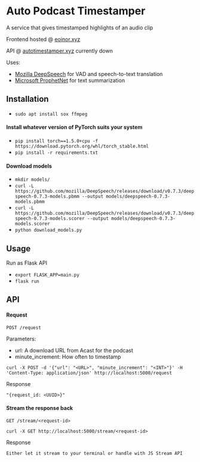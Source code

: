 # Auto Podcast Timestamper
A service that gives timestamped highlights of an audio clip

Frontend hosted @ [eoinor.xyz](https://eoinor.xyz/auto-podcast-timestamper)

API @ [autotimestamper.xyz](https://autotimestamper.xyz) currently down

Uses:
- [Mozilla DeepSpeech](https://github.com/mozilla/DeepSpeech) for VAD and speech-to-text translation
- [Microsoft ProphetNet](https://github.com/microsoft/prophetnet) for text summarization

## Installation
- ```sudo apt install sox ffmpeg```
#### Install whatever version of PyTorch suits your system
- ```pip install torch==1.5.0+cpu -f https://download.pytorch.org/whl/torch_stable.html```
- ```pip install -r requirements.txt```
#### Download models
- ```mkdir models/```
- ```curl -L https://github.com/mozilla/DeepSpeech/releases/download/v0.7.3/deepspeech-0.7.3-models.pbmm --output models/deepspeech-0.7.3-models.pbmm```
- ```curl -L https://github.com/mozilla/DeepSpeech/releases/download/v0.7.3/deepspeech-0.7.3-models.scorer --output models/deepspeech-0.7.3-models.scorer```
- ```python download_models.py```

## Usage
Run as Flask API
- ```export FLASK_APP=main.py```
- ```flask run```

## API
#### Request
```POST /request```

Parameters:
- url: A download URL from Acast for the podcast
- minute_increment: How often to timestamp

```curl -X POST -d '{"url": "<URL>", "minute_increment": "<INT>"}' -H 'Content-Type: application/json' http://localhost:5000/request```

Response

```"{request_id: <UUID>}"```

#### Stream the response back
```GET /stream/<request-id>```

```curl -X GET http://localhost:5000/stream/<request-id>```

Response

```Either let it stream to your terminal or handle with JS Stream API```
